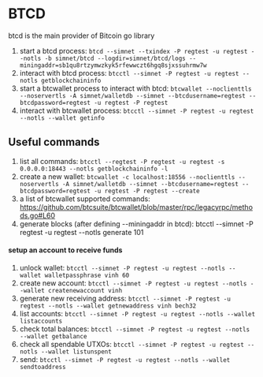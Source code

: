 # BTCD

btcd is the main provider of Bitcoin go library

1. start a btcd process: `btcd --simnet --txindex -P regtest -u regtest --notls -b simnet/btcd --logdir=simnet/btcd/logs --miningaddr=sb1qu8rtzymwzkyk5rfewwczt6hgq8sjxssuhrmw7w`
2. interact with btcd process: `btcctl --simnet -P regtest -u regtest --notls getblockchaininfo`
3. start a btcwallet process to interact with btcd: `btcwallet --noclienttls --noservertls -A simnet/walletdb --simnet --btcdusername=regtest --btcdpassword=regtest -u regtest -P regtest`
4. interact with btcwallet process: `btcctl --simnet -P regtest -u regtest --notls --wallet getinfo`

## Useful commands
1. list all commands: `btcctl --regtest -P regtest -u regtest -s 0.0.0.0:18443 --notls getblockchaininfo -l`
2. create a new wallet: `btcwallet -c localhost:18556 --noclienttls --noservertls -A simnet/walletdb --simnet --btcdusername=regtest --btcdpassword=regtest -u regtest -P regtest --create`
3. a list of btcwallet supported commands: https://github.com/btcsuite/btcwallet/blob/master/rpc/legacyrpc/methods.go#L60
4. generate blocks (after defining --miningaddr in btcd): btcctl --simnet -P regtest -u regtest --notls generate 101

#### setup an account to receive funds
1. unlock wallet: `btcctl --simnet -P regtest -u regtest --notls --wallet walletpassphrase vinh 60`
2. create new account: `btcctl --simnet -P regtest -u regtest --notls --wallet createnewaccount vinh`
3. generate new receiving address: `btcctl --simnet -P regtest -u regtest --notls --wallet getnewaddress vinh bech32`
4. list accounts: `btcctl --simnet -P regtest -u regtest --notls --wallet listaccounts`
5. check total balances: `btcctl --simnet -P regtest -u regtest --notls --wallet getbalance`
6. check all spendable UTXOs: `btcctl --simnet -P regtest -u regtest --notls --wallet listunspent`
7. send: `btcctl --simnet -P regtest -u regtest --notls --wallet sendtoaddress`